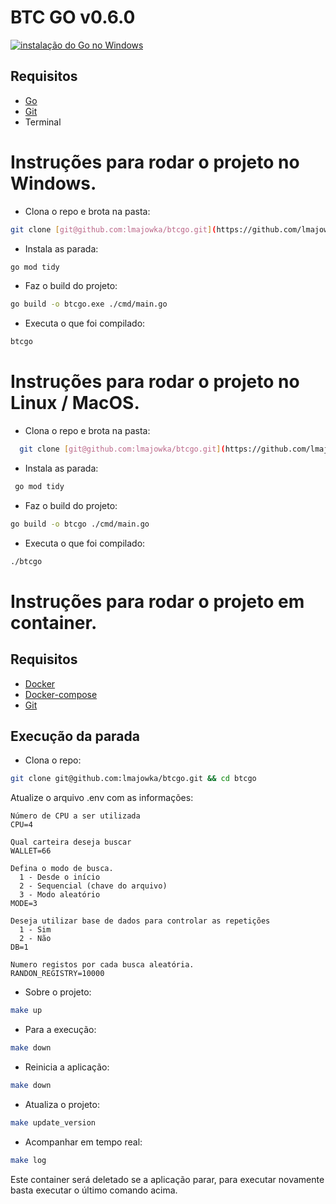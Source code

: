 # BTC GO v0.6.0
[![instalação do Go no Windows](https://img.youtube.com/vi/679Zc7ZQLtI/0.jpg)](https://www.youtube.com/watch?v=679Zc7ZQLtI)

## Requisitos
  -  [Go][install-go]
  -  [Git][install-git]
  -  Terminal

# Instruções para rodar o projeto no Windows.

 * Clona o repo e brota na pasta:
```bash
git clone [git@github.com:lmajowka/btcgo.git](https://github.com/lmajowka/btcgo.git) && cd btcgo
```
 
 * Instala as parada:
```bash
go mod tidy
```

 * Faz o build do projeto:
```bash
go build -o btcgo.exe ./cmd/main.go
```

 * Executa o que foi compilado:
```bash
btcgo
```


# Instruções para rodar o projeto no Linux / MacOS.

 * Clona o repo e brota na pasta:
```bash
  git clone [git@github.com:lmajowka/btcgo.git](https://github.com/lmajowka/btcgo.git) && cd btcgo
```
 
 * Instala as parada:
```bash
 go mod tidy
```

 * Faz o build do projeto:
```bash
go build -o btcgo ./cmd/main.go
```

 * Executa o que foi compilado:
```bash
./btcgo
```

# Instruções para rodar o projeto em container.

## Requisitos
  -  [Docker][install-docker]
  -  [Docker-compose][install-docker-compose]
  -  [Git][install-git]

## Execução da parada

 * Clona o repo:
```bash
git clone git@github.com:lmajowka/btcgo.git && cd btcgo
```

Atualize o arquivo .env com as informações:
```
Número de CPU a ser utilizada
CPU=4

Qual carteira deseja buscar
WALLET=66

Defina o modo de busca. 
  1 - Desde o início
  2 - Sequencial (chave do arquivo)
  3 - Modo aleatório
MODE=3

Deseja utilizar base de dados para controlar as repetições
  1 - Sim
  2 - Não
DB=1

Numero registos por cada busca aleatória.
RANDON_REGISTRY=10000
```

 * Sobre o projeto:
```bash
make up
```

 * Para a execução:
```bash
make down
```

 * Reinicia a aplicação:
```bash
make down
```

 * Atualiza o projeto:
```bash
make update_version
```

 * Acompanhar em tempo real:
```bash
make log
```

Este container será deletado se a aplicação parar, para executar novamente basta executar o último comando acima.


[install-go]: https://go.dev/doc/install
[install-git]: https://git-scm.com/download/win
[install-docker]: https://www.docker.com/get-started/
[install-docker-compose]: https://docs.docker.com/compose/install/

